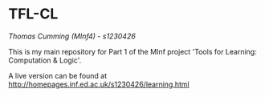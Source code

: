 # TFL-CL

_Thomas Cumming (MInf4) - s1230426_

This is my main repository for Part 1 of the MInf project 'Tools for Learning: Computation & Logic'. 

A live version can be found at http://homepages.inf.ed.ac.uk/s1230426/learning.html